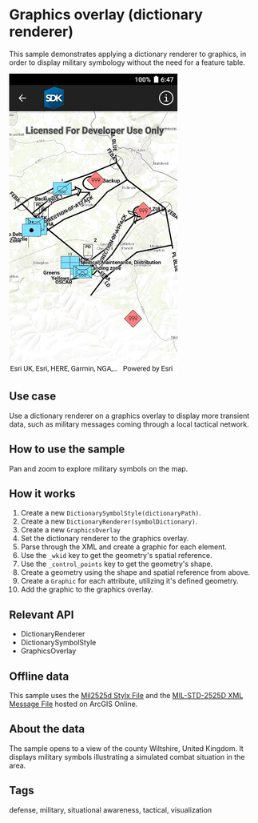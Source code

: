 ﻿# Graphics overlay (dictionary renderer)

This sample demonstrates applying a dictionary renderer to graphics, in order to display military symbology without the need for a feature table.

![Image of graphics overlay dictionary renderer](DictionaryRendererGraphicsOverlay.jpg)

## Use case

Use a dictionary renderer on a graphics overlay to display more transient data, such as military messages coming through a local tactical network.

## How to use the sample

Pan and zoom to explore military symbols on the map.

## How it works

1. Create a new `DictionarySymbolStyle(dictionaryPath)`.
2. Create a new `DictionaryRenderer(symbolDictionary)`.
3. Create a new `GraphicsOverlay`
4. Set the  dictionary renderer to the graphics overlay.
5. Parse through the XML and create a graphic for each element.
6. Use the `_wkid` key to get the geometry's spatial reference.
7. Use the `_control_points` key to get the geometry's shape.
8. Create a geometry using the shape and spatial reference from above.
9. Create a `Graphic` for each attribute, utilizing it's defined geometry.
10. Add the graphic to the graphics overlay.

## Relevant API

* DictionaryRenderer
* DictionarySymbolStyle
* GraphicsOverlay

## Offline data

This sample uses the [Mil2525d Stylx File](https://www.arcgis.com/home/item.html?id=e34835bf5ec5430da7cf16bb8c0b075c) and the [MIL-STD-2525D XML Message File](https://arcgisruntime.maps.arcgis.com/home/item.html?id=3db12175479147ea9c89ebaaf3b89996) hosted on ArcGIS Online.

## About the data

The sample opens to a view of the county Wiltshire, United Kingdom. It displays military symbols illustrating a simulated combat situation in the area.

## Tags

defense, military, situational awareness, tactical, visualization